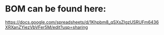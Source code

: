 # BOM can be found here:
https://docs.google.com/spreadsheets/d/1Khpbm8_qSXsZIgzUSRUFm6436XRXanZYiezVbVFer5M/edit?usp=sharing
